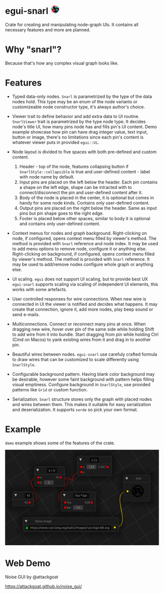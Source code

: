 # egui-snarl <img src="./logo.png" width="32"/>

Crate for creating and manipulating node-graph UIs.
It contains all necessary features and more are planned.

# Why "snarl"?

Because that's how any complex visual graph looks like.

# Features

- Typed data-only nodes.
  `Snarl` is parametrized by the type of the data nodes hold.
  This type may be an enum of the node variants or customizeable node constructor type,
  it's always author's choice.

- Viewer trait to define behavior and add extra data to UI routine.
  `SnarlViewer` trait is parametrized by the type node type.
  It decides node's title UI, how many pins node has and fills pin's UI content.
  Demo example showcase how pin can have drag integer value, text input, button or image,
  there's no limitations since each pin's content is whatever viewer puts in provided `egui::Ui`.

- Node layout is divided to five spaces with both pre-defined and custom content.
  1. Header - top of the node, features collapsing button if `SnarlStyle::collapsible` is true and user-defined content - label with node name by default.
  2. Input pins are placed on the left below the header.
     Each pin contains a shape on the left edge, shape can be intracted with to connect/disconnect the pin and user-defined content after it.
  3. Body of the node is placed in the center, it is optional but comes in handy for some node kinds. Contains only user-defined content.
  4. Output pins are placed on the right below the header.
     Same as input pins but pin shape goes to the right edge.
  5. Footer is placed below other spaces, similar to body it is optional and contains only user-defined content.

- Context menus for nodes and graph background.
  Right-clicking on node, if configured, opens context menu filled by viewer's method. The method is provided with `Snarl` reference and node index. It may be used to add menu options to remove node, configure it or anything else.
  Right-clicking on background, if configured, opens context menu filled by viewer's method. The method is provided with `Snarl` reference. It may be used to add/remove nodes configure whole graph or anything else.

- UI scaling.
  `egui` does not support UI scaling, but to provide best UX `egui-snarl` supports scaling
  via scaling of independent UI elements, this works with some artefacts.

- User controlled responses for wire connections.
  When new wire is connected in UI the viewer is notified and decides what happens.
  It may create that connection, ignore it, add more nodes, play beep sound or send e-mails.

- Multiconnections.
  Connect or reconnect many pins at once.
  When dragging new wire, hover over pin of the same side while holding Shift to add wire from it into bundle.
  Start dragging from pin while holding Ctrl (Cmd on Macos) to yank existing wires from it and drag in to another pin.

- Beautiful wires between nodes.
  `egui-snarl` use carefuly crafted formula to draw wires that can be customized to scale differently using `SnarlStyle`.

- Configurable background pattern.
  Having blank color background may be desirable, however some faint background with pattern helps filling visual emptiness.
  Configure background in `SnarlStyle`, use provided patterns like `Grid` or custom function.

- Serialization.
  `Snarl` structure stores only the graph with placed nodes and wires between them.
  This makes it suitable for easy serialization and deserialization.
  It supports `serde` so pick your own format.

# Example

`demo` example shows some of the features of the crate.

[![demo](./demo.png)](./demo.png)

# Web Demo

Noise GUI by @attackgoat

https://attackgoat.github.io/noise_gui/
